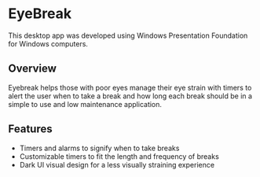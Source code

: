 # EyeBreak

This desktop app was developed using Windows Presentation Foundation for Windows computers.

## Overview

Eyebreak helps those with poor eyes manage their eye strain with timers to alert the user when to take a break and how long each break should be in a simple to use and low maintenance application.

## Features

- Timers and alarms to signify when to take breaks
- Customizable timers to fit the length and frequency of breaks
- Dark UI visual design for a less visually straining experience
